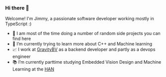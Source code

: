 ### Hi there 👋
Welcome! I'm Jimmy, a passionate software developer working mostly in TypeScript :)

- 🚀 I am most of the time doing a number of random side projects you can find here
- 🌱 I’m currently trying to learn more about C++ and Machine learning
- 📈 I work at [GravityBV](https://gravity.nl) as a backend developer and partly as a devops engineer
- 📚 I’m currently parttime studying Embedded Vision Design and Machine Learning at the [HAN](https://www.hanuniversity.com)

